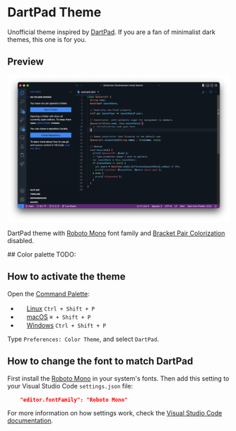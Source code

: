 # DartPad Theme

Unofficial theme inspired by [DartPad](https://www.dartpad.dev/). If you are a fan of minimalist dark themes, this one is for you.

## Preview

![Dark theme preview](images/preview-dark.png)

DartPad theme with [Roboto Mono](https://fonts.google.com/specimen/Roboto+Mono) font family and [Bracket Pair Colorization](https://code.visualstudio.com/blogs/2021/09/29/bracket-pair-colorization) disabled.

## Color palette
  TODO:

## How to activate the theme

Open the [Command Palette](https://code.visualstudio.com/api/ux-guidelines/command-palette):

  - <img src="https://www.kernel.org/theme/images/logos/favicon.png" width=16 height=16/> <a href="https://code.visualstudio.com/shortcuts/keyboard-shortcuts-linux.pdf">Linux</a> `Ctrl + Shift + P`
  - <img src="https://developer.apple.com/favicon.ico" width=16 height=16/> <a href="https://code.visualstudio.com/shortcuts/keyboard-shortcuts-macos.pdf">macOS</a> `⌘ + Shift + P`
  - <img src="https://www.microsoft.com/favicon.ico" width=16 height=16/> <a href="https://code.visualstudio.com/shortcuts/keyboard-shortcuts-windows.pdf">Windows</a> `Ctrl + Shift + P`

Type `Preferences: Color Theme`, and select `DartPad`.

## How to change the font to match DartPad

First install the [Roboto Mono](https://fonts.google.com/specimen/Roboto+Mono) in your system's fonts. Then add this setting to your Visual Studio Code `settings.json` file:

```json
    "editor.fontFamily": "Roboto Mono"
```

For more information on how settings work, check the [Visual Studio Code documentation](https://code.visualstudio.com/docs/getstarted/settings).
